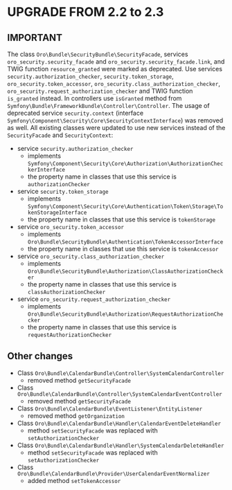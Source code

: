 UPGRADE FROM 2.2 to 2.3
=======================

**IMPORTANT**
-------------

The class `Oro\Bundle\SecurityBundle\SecurityFacade`, services `oro_security.security_facade` and `oro_security.security_facade.link`, and TWIG function `resource_granted` were marked as deprecated.
Use services `security.authorization_checker`, `security.token_storage`, `oro_security.token_accessor`, `oro_security.class_authorization_checker`, `oro_security.request_authorization_checker` and TWIG function `is_granted` instead.
In controllers use `isGranted` method from `Symfony\Bundle\FrameworkBundle\Controller\Controller`.
The usage of deprecated service `security.context` (interface `Symfony\Component\Security\Core\SecurityContextInterface`) was removed as well.
All existing classes were updated to use new services instead of the `SecurityFacade` and `SecurityContext`:

- service `security.authorization_checker`
    - implements `Symfony\Component\Security\Core\Authorization\AuthorizationCheckerInterface`
    - the property name in classes that use this service is `authorizationChecker`
- service `security.token_storage`
    - implements `Symfony\Component\Security\Core\Authentication\Token\Storage\TokenStorageInterface`
    - the property name in classes that use this service is `tokenStorage`
- service `oro_security.token_accessor`
    - implements `Oro\Bundle\SecurityBundle\Authentication\TokenAccessorInterface`
    - the property name in classes that use this service is `tokenAccessor`
- service `oro_security.class_authorization_checker`
    - implements `Oro\Bundle\SecurityBundle\Authorization\ClassAuthorizationChecker`
    - the property name in classes that use this service is `classAuthorizationChecker`
- service `oro_security.request_authorization_checker`
    - implements `Oro\Bundle\SecurityBundle\Authorization\RequestAuthorizationChecker`
    - the property name in classes that use this service is `requestAuthorizationChecker`

Other changes
-------------

- Class `Oro\Bundle\CalendarBundle\Controller\SystemCalendarController`
    - removed method `getSecurityFacade`
- Class `Oro\Bundle\CalendarBundle\Controller\SystemCalendarEventController`
    - removed method `getSecurityFacade`
- Class `Oro\Bundle\CalendarBundle\EventListener\EntityListener`
    - removed method `getOrganization`
- Class `Oro\Bundle\CalendarBundle\Handler\CalendarEventDeleteHandler`
    - method `setSecurityFacade` was replaced with `setAuthorizationChecker`
- Class `Oro\Bundle\CalendarBundle\Handler\SystemCalendarDeleteHandler`
    - method `setSecurityFacade` was replaced with `setAuthorizationChecker`
- Class `Oro\Bundle\CalendarBundle\Provider\UserCalendarEventNormalizer`
    - added method `setTokenAccessor`
